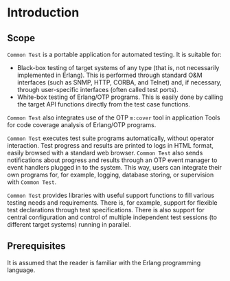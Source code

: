 # Introduction

## Scope

`Common Test` is a portable application for automated testing. It is suitable for:

* Black-box testing of target systems of any type (that is, not necessarily implemented in Erlang). This is performed through standard O&M interfaces (such as SNMP, HTTP, CORBA, and Telnet) and, if necessary, through user-specific interfaces (often called test ports).
* White-box testing of Erlang/OTP programs. This is easily done by calling the target API functions directly from the test case functions.

`Common Test` also integrates use of the OTP `m:cover` tool in application Tools for code coverage analysis of Erlang/OTP programs.

`Common Test` executes test suite programs automatically, without operator interaction. Test progress and results are printed to logs in HTML format, easily browsed with a standard web browser. `Common Test` also sends notifications about progress and results through an OTP event manager to event handlers plugged in to the system. This way, users can integrate their own programs for, for example, logging, database storing, or supervision with `Common Test`.

`Common Test` provides libraries with useful support functions to fill various testing needs and requirements. There is, for example, support for flexible test declarations through test specifications. There is also support for central configuration and control of multiple independent test sessions (to different target systems) running in parallel.

## Prerequisites

It is assumed that the reader is familiar with the Erlang programming language.
